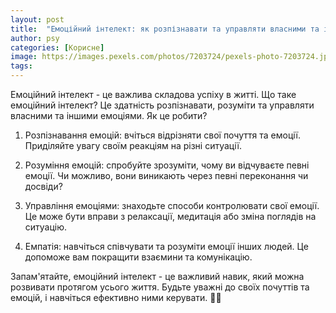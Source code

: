 ```yaml
---
layout: post
title:  "Емоційний інтелект: як розпізнавати та управляти власними та іншими емоціями."
author: psy
categories: [Корисне]
image: https://images.pexels.com/photos/7203724/pexels-photo-7203724.jpeg?auto=compress&cs=tinysrgb&fit=crop&h=627&w=1200
tags: 
---
```


Емоційний інтелект - це важлива складова успіху в житті. Що таке емоційний інтелект? Це здатність розпізнавати, розуміти та управляти власними та іншими емоціями. Як це робити?

1. Розпізнавання емоцій: вчіться відрізняти свої почуття та емоції. Приділяйте увагу своїм реакціям на різні ситуації.

2. Розуміння емоцій: спробуйте зрозуміти, чому ви відчуваєте певні емоції. Чи можливо, вони виникають через певні переконання чи досвіди?

3. Управління емоціями: знаходьте способи контролювати свої емоції. Це може бути вправи з релаксації, медитація або зміна поглядів на ситуацію.

4. Емпатія: навчіться співчувати та розуміти емоції інших людей. Це допоможе вам покращити взаємини та комунікацію.

Запам'ятайте, емоційний інтелект - це важливий навик, який можна розвивати протягом усього життя. Будьте уважні до своїх почуттів та емоцій, і навчіться ефективно ними керувати. 🧠💪


